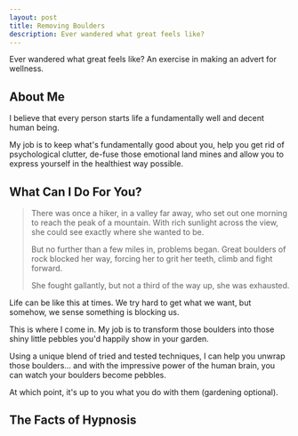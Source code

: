 ```yaml
---
layout: post
title: Removing Boulders
description: Ever wandered what great feels like?
---
```


Ever wandered what great feels like? An exercise in making an advert for wellness.

## About Me

I believe that every person starts life a fundamentally well and decent human being. 

My job is to keep what's fundamentally good about you, help you get rid of psychological clutter, de-fuse those emotional land mines and allow you to express yourself in the healthiest way possible.

## What Can I Do For You?

> There was once a hiker, in a valley far away, who set out one morning to reach the peak of a mountain. With rich sunlight across the view, she could see exactly where she wanted to be. 
> 
> But no further than a few miles in, problems began. Great boulders of rock blocked her way, forcing her to grit her teeth, climb and fight forward.
> 
> She fought gallantly, but not a third of the way up, she was exhausted.

Life can be like this at times. We try hard to get what we want, but somehow, we sense something is blocking us.

This is where I come in. My job is to transform those boulders into those shiny little pebbles you'd happily show in your garden. 

Using a unique blend of tried and tested techniques, I can help you unwrap those boulders... and with the impressive power of the human brain, you can watch your boulders become pebbles.

At which point, it's up to you what you do with them (gardening optional).

## The Facts of Hypnosis